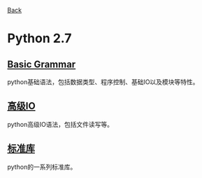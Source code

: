 [Back](/language)
# Python 2.7
## [Basic Grammar](basic.md)
python基础语法，包括数据类型、程序控制、基础IO以及模块等特性。
## [高级IO](io.md)
python高级IO语法，包括文件读写等。
## [标准库](standardLibrary.md)
python的一系列标准库。